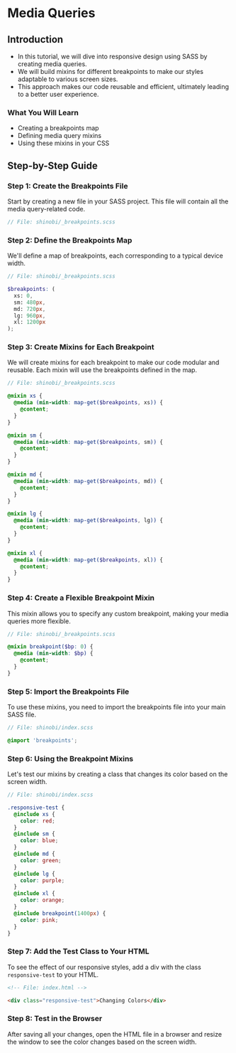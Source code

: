 # Media Queries

## Introduction

- In this tutorial, we will dive into responsive design using SASS by creating media queries.
- We will build mixins for different breakpoints to make our styles adaptable to various screen sizes.
- This approach makes our code reusable and efficient, ultimately leading to a better user experience.

### What You Will Learn

- Creating a breakpoints map
- Defining media query mixins
- Using these mixins in your CSS

## Step-by-Step Guide

### Step 1: Create the Breakpoints File

Start by creating a new file in your SASS project. This file will contain all the media query-related code.

```scss
// File: shinobi/_breakpoints.scss
```

### Step 2: Define the Breakpoints Map

We'll define a map of breakpoints, each corresponding to a typical device width.

```scss
// File: shinobi/_breakpoints.scss

$breakpoints: (
  xs: 0,
  sm: 480px,
  md: 720px,
  lg: 960px,
  xl: 1200px
);
```

### Step 3: Create Mixins for Each Breakpoint

We will create mixins for each breakpoint to make our code modular and reusable. Each mixin will use the breakpoints defined in the map.

```scss
// File: shinobi/_breakpoints.scss

@mixin xs {
  @media (min-width: map-get($breakpoints, xs)) {
    @content;
  }
}

@mixin sm {
  @media (min-width: map-get($breakpoints, sm)) {
    @content;
  }
}

@mixin md {
  @media (min-width: map-get($breakpoints, md)) {
    @content;
  }
}

@mixin lg {
  @media (min-width: map-get($breakpoints, lg)) {
    @content;
  }
}

@mixin xl {
  @media (min-width: map-get($breakpoints, xl)) {
    @content;
  }
}
```

### Step 4: Create a Flexible Breakpoint Mixin

This mixin allows you to specify any custom breakpoint, making your media queries more flexible.

```scss
// File: shinobi/_breakpoints.scss

@mixin breakpoint($bp: 0) {
  @media (min-width: $bp) {
    @content;
  }
}
```

### Step 5: Import the Breakpoints File

To use these mixins, you need to import the breakpoints file into your main SASS file.

```scss
// File: shinobi/index.scss

@import 'breakpoints';
```

### Step 6: Using the Breakpoint Mixins

Let's test our mixins by creating a class that changes its color based on the screen width.

```scss
// File: shinobi/index.scss

.responsive-test {
  @include xs {
    color: red;
  }
  @include sm {
    color: blue;
  }
  @include md {
    color: green;
  }
  @include lg {
    color: purple;
  }
  @include xl {
    color: orange;
  }
  @include breakpoint(1400px) {
    color: pink;
  }
}
```

### Step 7: Add the Test Class to Your HTML

To see the effect of our responsive styles, add a div with the class `responsive-test` to your HTML.

```html
<!-- File: index.html -->

<div class="responsive-test">Changing Colors</div>
```

### Step 8: Test in the Browser

After saving all your changes, open the HTML file in a browser and resize the window to see the color changes based on the screen width.
